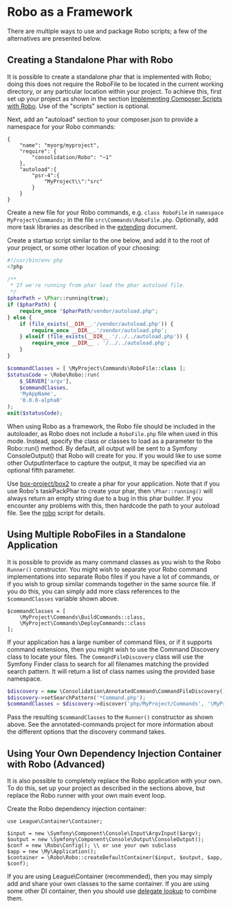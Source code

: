 # Robo as a Framework

There are multiple ways to use and package Robo scripts; a few of the alternatives are presented below.

## Creating a Standalone Phar with Robo

It is possible to create a standalone phar that is implemented with Robo; doing this does not require the RoboFile to be located in the current working directory, or any particular location within your project. To achieve this, first set up your project as shown in the section [Implementing Composer Scripts with Robo](getting-started.md#implementing-composer-scripts-with-robo). Use of the "scripts" section is optional.

Next, add an "autoload" section to your composer.json to provide a namespace for your Robo commands:
```
{
    "name": "myorg/myproject",
    "require": {
        "consolidation/Robo": "~1"
    },
    "autoload":{
        "psr-4":{
            "MyProject\\":"src"
        }
    }
}
```
Create a new file for your Robo commands, e.g. `class RoboFile` in `namespace MyProject\Commands;` in the file `src\Commands\RoboFile.php`.  Optionally, add more task libraries as described in the [extending](extending.md) document.

Create a startup script similar to the one below, and add it to the root of your project, or some other location of your choosing:

``` php
#!/usr/bin/env php
<?php

/**
 * If we're running from phar load the phar autoload file.
 */
$pharPath = \Phar::running(true);
if ($pharPath) {
    require_once "$pharPath/vendor/autoload.php";
} else {
    if (file_exists(__DIR__.'/vendor/autoload.php')) {
        require_once __DIR__.'/vendor/autoload.php';
    } elseif (file_exists(__DIR__.'/../../autoload.php')) {
        require_once __DIR__ . '/../../autoload.php';
    }
}

$commandClasses = [ \MyProject\Commands\RoboFile::class ];
$statusCode = \Robo\Robo::run(
    $_SERVER['argv'], 
    $commandClasses, 
    'MyAppName', 
    '0.0.0-alpha0'
);
exit($statusCode);
```
When using Robo as a framework, the Robo file should be included in the autoloader, as Robo does not include a `RoboFile.php` file when used in this mode. Instead, specify the class or classes to load as a parameter to the Robo::run() method. By default, all output will be sent to a Symfony ConsoleOutput() that Robo will create for you. If you would like to use some other OutputInterface to capture the output, it may be specified via an optional fifth parameter.

Use [box-project/box2](https://github.com/box-project/box2) to create a phar for your application.  Note that if you use Robo's taskPackPhar to create your phar, then `\Phar::running()` will always return an empty string due to a bug in this phar builder. If you encounter any problems with this, then hardcode the path to your autoload file.  See the [robo](https://github.com/consolidation-org/Robo/blob/master/robo) script for details.

## Using Multiple RoboFiles in a Standalone Application

It is possible to provide as many command classes as you wish to the Robo `Runner()` constructor. You might wish to separate your Robo command implementations into separate Robo files if you have a lot of commands, or if you wish to group similar commands together in the same source file. If you do this, you can simply add more class references to the `$commandClasses` variable shown above.
```
$commandClasses = [ 
    \MyProject\Commands\BuildCommands::class, 
    \MyProject\Commands\DeployCommands::class 
];
```
If your application has a large number of command files, or if it supports command extensions, then you might wish to use the Command Discovery class to locate your files. The `CommandFileDiscovery` class will use the Symfony Finder class to search for all filenames matching the provided search pattern. It will return a list of class names using the provided base namespace.
``` php
$discovery = new \Consolidation\AnnotatedCommand\CommandFileDiscovery();
$discovery->setSearchPattern('*Command.php');
$commandClasses = $discovery->discover('php/MyProject/Commands', '\MyProject\Commands');
```
Pass the resulting `$commandClasses` to the `Runner()` constructor as shown above.  See the annotated-commands project for more information about the different options that the discovery command takes.

## Using Your Own Dependency Injection Container with Robo (Advanced)

It is also possible to completely replace the Robo application with your own.  To do this, set up your project as described in the sections above, but replace the Robo runner with your own main event loop.

Create the Robo dependency injection container:
```
use League\Container\Container;

$input = new \Symfony\Component\Console\Input\ArgvInput($argv);
$output = new \Symfony\Component\Console\Output\ConsoleOutput();
$conf = new \Robo\Config(); \\ or use your own subclass
$app = new \My\Application();
$container = \Robo\Robo::createDefaultContainer($input, $output, $app, $conf);
```
If you are using League\Container (recommended), then you may simply add and share your own classes to the same container.  If you are using some other DI container, then you should use [delegate lookup](https://github.com/container-interop/fig-standards/blob/master/proposed/container.md#14-additional-feature-delegate-lookup) to combine them.
